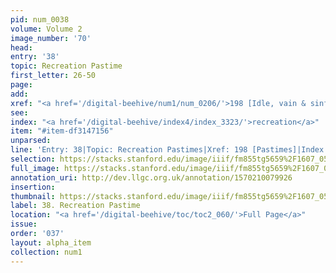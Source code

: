 ```yaml
---
pid: num_0038
volume: Volume 2
image_number: '70'
head: 
entry: '38'
topic: Recreation Pastime
first_letter: 26-50
page: 
add: 
xref: "<a href='/digital-beehive/num1/num_0206/'>198 [Idle, vain & sinful Pastimes]</a>"
see: 
index: "<a href='/digital-beehive/index4/index_3323/'>recreation</a>"
item: "#item-df3147156"
unparsed: 
line: 'Entry: 38|Topic: Recreation Pastimes|Xref: 198 [Pastimes]|Index: recreation|#item-df3147156'
selection: https://stacks.stanford.edu/image/iiif/fm855tg5659%2F1607_0537/826,3918,2967,477/full/0/default.jpg
full_image: https://stacks.stanford.edu/image/iiif/fm855tg5659%2F1607_0537/full/full/0/default.jpg
annotation_uri: http://dev.llgc.org.uk/annotation/1570210079926
insertion: 
thumbnail: https://stacks.stanford.edu/image/iiif/fm855tg5659%2F1607_0537/826,3918,600,180/250,/0/default.jpg
label: 38. Recreation Pastime
location: "<a href='/digital-beehive/toc/toc2_060/'>Full Page</a>"
issue: 
order: '037'
layout: alpha_item
collection: num1
---
```

